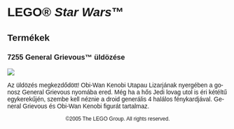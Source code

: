 <div lang="hu-HU" style="font-family: Helvetica, sans-serif;">
<h1>LEGO&reg; <i>Star Wars</i>&trade;</h1>
<h2>Termékek</h2>
<h3 style="font-weight: bold;">
<span class="product_number">7255</span>
<span class="title">General Grievous™ üldözése</span>
</h3>
<img src="https://www.lego.com/cdn/product-assets/product.img.pri/7255_prod.jpg" type="image/jpeg">
<p class="description">Az üldözés megkezdődött! Obi-Wan Kenobi Utapau Lizarjának nyergében a gonosz General Grievous nyomába ered. Még ha a hős Jedi lovag utol is éri kétéltű egykerekűjén, szembe kell néznie a droid generális 4 halálos fénykardjával. General Grievous és Obi-Wan Kenobi figurát tartalmaz.</p>
<p class="footer" style="font-size: 12px; text-align: center;">©2005 The LEGO Group. All rights reserved.</p>
</div>